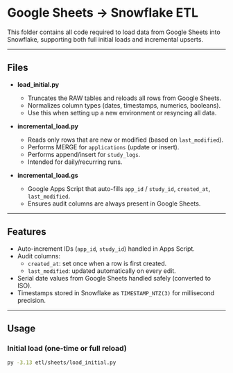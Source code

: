 # Google Sheets → Snowflake ETL

This folder contains all code required to load data from Google Sheets into Snowflake,
supporting both full initial loads and incremental upserts.

---

## Files

- **load_initial.py**  
  - Truncates the RAW tables and reloads all rows from Google Sheets.
  - Normalizes column types (dates, timestamps, numerics, booleans).
  - Use this when setting up a new environment or resyncing all data.

- **incremental_load.py**  
  - Reads only rows that are new or modified (based on `last_modified`).
  - Performs MERGE for `applications` (update or insert).
  - Performs append/insert for `study_logs`.
  - Intended for daily/recurring runs.

- **incremental_load.gs**  
  - Google Apps Script that auto-fills `app_id` / `study_id`, `created_at`, `last_modified`.
  - Ensures audit columns are always present in Google Sheets.

---

## Features

- Auto-increment IDs (`app_id`, `study_id`) handled in Apps Script.
- Audit columns:
  - `created_at`: set once when a row is first created.
  - `last_modified`: updated automatically on every edit.
- Serial date values from Google Sheets handled safely (converted to ISO).
- Timestamps stored in Snowflake as `TIMESTAMP_NTZ(3)` for millisecond precision.

---

## Usage

### Initial load (one-time or full reload)
```bash
py -3.13 etl/sheets/load_initial.py
